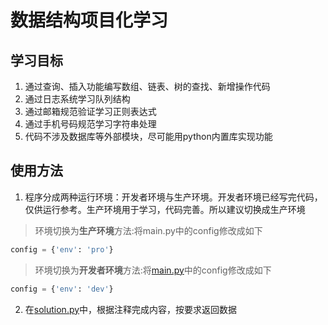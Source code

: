 # 数据结构项目化学习

## 学习目标

1. 通过查询、插入功能编写数组、链表、树的查找、新增操作代码
2. 通过日志系统学习队列结构
3. 通过邮箱规范验证学习正则表达式
4. 通过手机号码规范学习字符串处理
5. 代码不涉及数据库等外部模块，尽可能用python内置库实现功能

## 使用方法

1. 程序分成两种运行环境：开发者环境与生产环境。开发者环境已经写完代码，仅供运行参考。生产环境用于学习，代码完善。所以建议切换成生产环境

> 环境切换为**生产环境**方法:将main.py中的config修改成如下

```python
config = {'env': 'pro'}
```

> 环境切换为**开发者环境**方法:将[main.py](/main.py)中的config修改成如下

```python
config = {'env': 'dev'}
```

2. 在[solution.py](/solution.py)中，根据注释完成内容，按要求返回数据